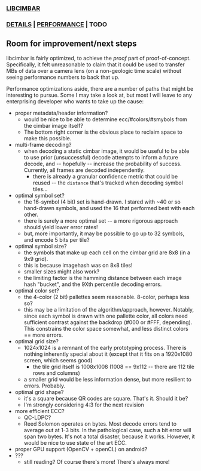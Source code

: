 ### [LIBCIMBAR](https://github.com/sz3/libcimbar)
### [DETAILS](DETAILS.md) | [PERFORMANCE](PERFORMANCE.md) | TODO

## Room for improvement/next steps

libcimbar is fairly optimized, to achieve the *proof* part of proof-of-concept. Specifically, it felt unreasonable to claim that it could be used to transfer MBs of data over a camera lens (on a non-geologic time scale) without seeing performance numbers to back that up.

Performance optimizations aside, there are a number of paths that might be interesting to pursue. Some I may take a look at, but most I will leave to any enterprising developer who wants to take up the cause:

* proper metadata/header information?
	* would be nice to be able to determine ecc/#colors/#smybols from the cimbar image itself?
	* The bottom right corner is the obvious place to reclaim space to make this possible.
* multi-frame decoding?
	* when decoding a static cimbar image, it would be useful to be able to use prior (unsuccessful) decode attempts to inform a future decode, and -- hopefully -- increase the probability of success. Currently, all frames are decoded independently.
		* there is already a granular confidence metric that could be reused -- the `distance` that's tracked when decoding symbol tiles...
* optimal symbol set?
	* the 16-symbol (4 bit) set is hand-drawn. I stared with ~40 or so hand-drawn symbols, and used the 16 that performed best with each other.
	* there is surely a more optimal set -- a more rigorous approach should yield lower error rates!
	* but, more importantly, it may be possible to go up to 32 symbols, and encode 5 bits per tile?
* optimal symbol size?
	* the symbols that make up each cell on the cimbar grid are 8x8 (in a 9x9 grid).
	* this is because imagehash was on 8x8 tiles!
	* smaller sizes might also work?
	* the limiting factor is the hamming distance between each image hash "bucket", and the 9Xth percentile decoding errors.
* optimal color set?
	* the 4-color (2 bit) pallettes seem reasonable. 8-color, perhaps less so?
	* this may be a limitation of the algorithm/approach, however. Notably, since each symbol is drawn with one pallette color, all colors need sufficient contrast against the backdrop (#000 or #FFF, depending). This constrains the color space somewhat, and less distinct colors == more errors.
* optimal grid size?
	* 1024x1024 is a remnant of the early prototyping process. There is nothing inherently special about it (except that it fits on a 1920x1080 screen, which seems good)
		* the tile grid itself is 1008x1008 (1008 == 9x112 -- there are 112 tile rows and columns)
	* a smaller grid would be less information dense, but more resilient to errors. Probably.
* optimal grid shape?
	* it's a square because QR codes are square. That's it. Should it be?
	* I'm strongly considering 4:3 for the next revision
* more efficient ECC?
	* QC-LDPC?
	* Reed Solomon operates on bytes. Most decode errors tend to average out at 1-3 bits. In the pathological case, such a bit error will span two bytes. It's not a total disaster, because it works. However, it would be nice to use state of the art ECC.
* proper GPU support (OpenCV + openCL) on android?
* ???
	* still reading? Of course there's more! There's always more!


